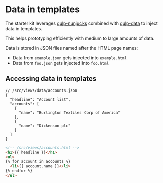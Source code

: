 # Data in templates

The starter kit leverages [gulp-nunjucks](https://github.com/sindresorhus/gulp-nunjucks)
combined with [gulp-data](https://github.com/colynb/gulp-data) to inject data
in templates.

This helps prototyping efficiently with medium to large amounts of data.

Data is stored in JSON files named after the HTML page names:

- Data from `example.json` gets injected into `example.html`
- Data from `foo.json` gets injected into `foo.html`

## Accessing data in templates

```json5
// /src/views/data/accounts.json
{
  "headline": "Account list",
  "accounts": [
    {
      "name": "Burlington Textiles Corp of America"
    },
    {
      "name": "Dickenson plc"
    }
  ]
}
```

```html
<!-- /src/views/accounts.html -->
<h1>{{ headline }}</h1>
<ul>
{% for account in accounts %}
  <li>{{ account.name }}</li>
{% endfor %}
</ul>
```
